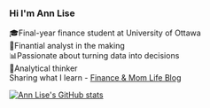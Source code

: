 ### Hi I'm Ann Lise
🎓Final-year finance student at University of Ottawa<br/>
💼Finantial analyst in the making<br/>
📊Passionate about turning data into decisions<br/>
🧠Analytical thinker<br/>
Sharing what I learn - [Finance & Mom Life Blog](https://lisysgems.com/)<br/>

[![Ann Lise's GitHub stats](https://github-readme-stats.vercel.app/api?username=annlisea)](https://github.com/annlisea/github-readme-stats)<br/>
